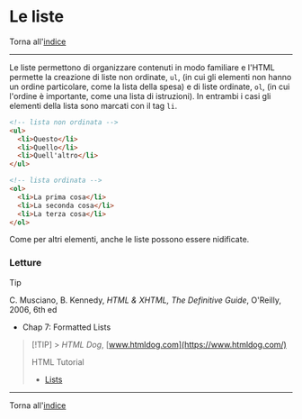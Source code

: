 # Le liste

Torna all'[indice](../toc.md)

---

Le liste permettono di organizzare contenuti in modo familiare e l'HTML permette
la creazione di liste non ordinate, `ul`, (in cui gli elementi non hanno un ordine
particolare, come la lista della spesa) e di liste ordinate, `ol`, (in cui l'ordine
è importante, come una lista di istruzioni). In entrambi i casi gli elementi della
lista sono marcati con il tag `li`.

```html
<!-- lista non ordinata -->
<ul>
  <li>Questo</li>
  <li>Quello</li>
  <li>Quell'altro</li>
</ul>

<!-- lista ordinata -->
<ol>
  <li>La prima cosa</li>
  <li>La seconda cosa</li>
  <li>La terza cosa</li>
</ol>
```

Come per altri elementi, anche le liste possono essere nidificate.

### Letture

> [!TIP]
> C. Musciano, B. Kennedy, _HTML & XHTML, The Definitive Guide_, O'Reilly, 2006, 6th ed
>
> - Chap 7: Formatted Lists

> [!TIP] > _HTML Dog_, [www.htmldog.com](https://www.htmldog.com/)
>
> HTML Tutorial
>
> - [Lists](https://www.htmldog.com/guides/html/beginner/lists/)

---

Torna all'[indice](../toc.md)
